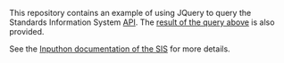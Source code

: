 This repository contains an example of using JQuery to query the Standards Information System [API](https://clarin.ids-mannheim.de/standards/views/api.xq). The [result of the query above](https://ids-mannheim.github.io/standards/) is also provided. 

See the [Inputhon documentation of the SIS](https://github.com/clarin-eric/standards/wiki/Inputhons#4-using-the-data) for more details. 
